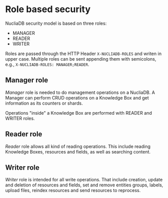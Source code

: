 # Role based security

NucliaDB security model is based on three roles:

- MANAGER
- READER
- WRITER

Roles are passed through the HTTP Header `X-NUCLIADB-ROLES` and writen
in upper case. Multiple roles can be sent appending them with
semicolons, e.g., `X-NUCLIADB-ROLES: MANAGER;READER`.

## Manager role

*Manager* role is needed to do management operations on a
NucliaDB. A Manager can perform CRUD operations on a Knowledge Box and
get information as its counters or shards.

Operations "inside" a Knowledge Box are performed with READER and
WRITER roles.

## Reader role

*Reader* role allows all kind of reading operations. This include
reading Knowledge Boxes, resources and fields, as well as searching
content.

## Writer role

*Writer* role is intended for all write operations. That include creation, update
and deletion of resources and fields, set and remove entities groups,
labels, upload files, reindex resources and send resources
to reprocess.
